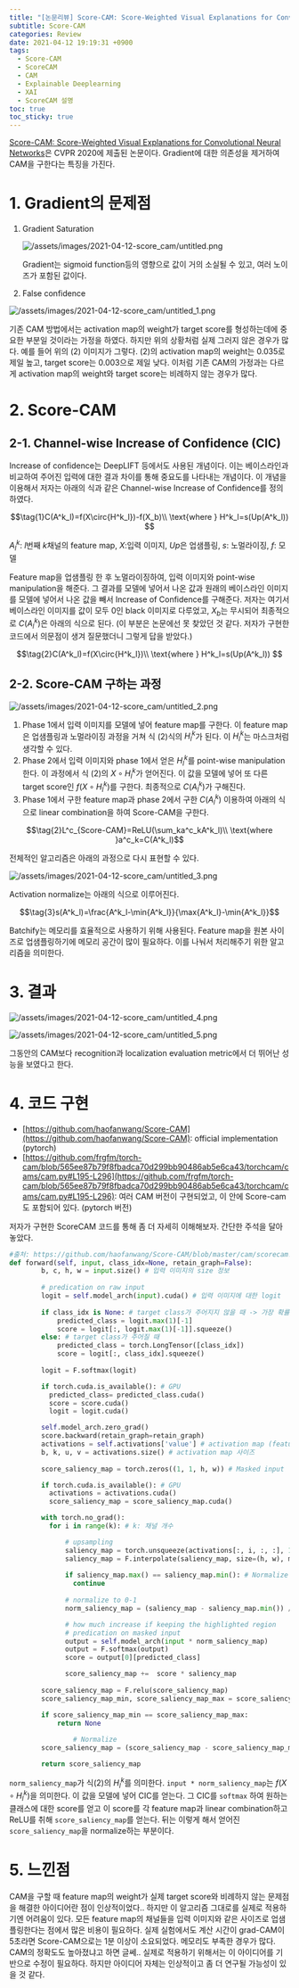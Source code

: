 ```yaml
---
title: "[논문리뷰] Score-CAM: Score-Weighted Visual Explanations for Convolutional Neural Networks"
subtitle: Score-CAM
categories: Review
date: 2021-04-12 19:19:31 +0900
tags:
  - Score-CAM
  - ScoreCAM
  - CAM
  - Explainable Deeplearning
  - XAI 
  - ScoreCAM 설명
toc: true
toc_sticky: true
---
```


[Score-CAM: Score-Weighted Visual Explanations for Convolutional Neural Networks](https://www.researchgate.net/publication/343270559_Score-CAM_Score-Weighted_Visual_Explanations_for_Convolutional_Neural_Networks)은 CVPR 2020에 제출된 논문이다. Gradient에 대한 의존성을 제거하여 CAM을 구한다는 특징을 가진다. 

# 1. Gradient의 문제점

1. Gradient Saturation

    ![/assets/images/2021-04-12-score_cam/untitled.png](/assets/images/2021-04-12-score_cam/untitled.png)

    Gradient는 sigmoid function등의 영향으로 값이 거의 소실될 수 있고, 여러 노이즈가 포함된 값이다. 

2. False confidence

![/assets/images/2021-04-12-score_cam/untitled_1.png](/assets/images/2021-04-12-score_cam/untitled_1.png)

기존 CAM 방법에서는 activation map의 weight가 target score를 형성하는데에 중요한 부분일 것이라는 가정을 하였다. 하지만 위의 상황처럼 실제 그러지 않은 경우가 많다. 예를 들어 위의 (2) 이미지가 그렇다. (2)의 activation map의 weight는 0.035로 제일 높고, target score는 0.003으로 제일 낮다. 이처럼 기존 CAM의 가정과는 다르게 activation map의 weight와 target score는 비례하지 않는 경우가 많다. 

# 2. Score-CAM

## 2-1. Channel-wise Increase of Confidence (CIC)

Increase of confidence는 DeepLIFT 등에서도 사용된 개념이다. 이는 베이스라인과 비교하여 주어진 입력에 대한 결과 차이를 통해 중요도를 나타내는 개념이다. 이 개념을 이용해서 저자는 아래의 식과 같은 Channel-wise Increase of Confidence를 정의하였다.   

$$\tag{1}C(A^k_l)=f(X\circ{H^k_l})-f(X_b)\\
\text{where } H^k_l=s(Up(A^k_l))
$$

$A^k_l$: $l$번째 $k$채널의 feature map, $X$:입력 이미지, $Up$은 업샘플링, $s$: 노멀라이징, $f$: 모델

Feature map을 업샘플링 한 후 노멀라이징하여, 입력 이미지와 point-wise manipulation을 해준다. 그 결과를 모델에 넣어서 나온 값과 원래의 베이스라인 이미지를 모델에 넣어서 나온 값을 빼서 Increase of Confidence를 구해준다. 저자는 여기서 베이스라인 이미지를 값이 모두 0인 black 이미지로 다루었고, $X_b$는 무시되어 최종적으로 $C(A^k_l)$은 아래의 식으로 된다. (이 부분은 논문에선 못 찾았던 것 같다. 저자가 구현한 코드에서 의문점이 생겨 질문했더니 그렇게 답을 받았다.)

$$\tag{2}C(A^k_l)=f(X\circ{H^k_l})\\
\text{where } H^k_l=s(Up(A^k_l))
$$

## 2-2. Score-CAM 구하는 과정

![/assets/images/2021-04-12-score_cam/untitled_2.png](/assets/images/2021-04-12-score_cam/untitled_2.png)

1. Phase 1에서 입력 이미지를 모델에 넣어 feature map를 구한다. 이 feature map은 업샘플링과 노멀라이징 과정을 거쳐 식 (2)식의 ${H^k_l}$가 된다.  이 ${H^k_l}$는 마스크처럼 생각할 수 있다. 
2. Phase 2에서 입력 이미지와 phase 1에서 얻은 ${H^k_l}$를 point-wise manipulation한다. 이 과정에서 식 (2)의 $X\circ{H^k_l}$가 얻어진다. 이 값을 모델에 넣어 또 다른 target score인 $f(X\circ{H^k_l})$를 구한다.  최종적으로 $C(A^k_l)$가 구해진다.
3. Phase 1에서 구한 feature map과 phase 2에서 구한 $C(A^k_l)$ 이용하여 아래의 식으로 linear combination을 하여 Score-CAM을 구한다.

$$\tag{2}L^c_{Score-CAM}=ReLU(\sum_ka^c_kA^k_l)\\
\text{where }a^c_k=C(A^k_l)$$

전체적인 알고리즘은 아래의 과정으로 다시 표현할 수 있다.

![/assets/images/2021-04-12-score_cam/untitled_3.png](/assets/images/2021-04-12-score_cam/untitled_3.png)

Activation normalize는 아래의 식으로 이루어진다.

$$\tag{3}s(A^k_l)=\frac{A^k_l-\min{A^k_l}}{\max{A^k_l}-\min{A^k_l}}$$

Batchify는 메모리를 효율적으로 사용하기 위해 사용된다. Feature map을 원본 사이즈로 업샘플링하기에 메모리 공간이 많이 필요하다. 이를 나눠서 처리해주기 위한 알고리즘을 의미한다. 

# 3. 결과

![/assets/images/2021-04-12-score_cam/untitled_4.png](/assets/images/2021-04-12-score_cam/untitled_4.png)

![/assets/images/2021-04-12-score_cam/untitled_5.png](/assets/images/2021-04-12-score_cam/untitled_5.png)

그동안의 CAM보다 recognition과 localization evaluation metric에서 더 뛰어난 성능을 보였다고 한다. 

# 4. 코드 구현

- [https://github.com/haofanwang/Score-CAM](https://github.com/haofanwang/Score-CAM): official implementation (pytorch)
- [https://github.com/frgfm/torch-cam/blob/565ee87b79f8fbadca70d299bb90486ab5e6ca43/torchcam/cams/cam.py#L195-L296](https://github.com/frgfm/torch-cam/blob/565ee87b79f8fbadca70d299bb90486ab5e6ca43/torchcam/cams/cam.py#L195-L296): 여러 CAM 버전이 구현되었고, 이 안에 Score-cam도 포함되어 있다. (pytorch 버전)

저자가 구현한 ScoreCAM 코드를 통해 좀 더 자세히 이해해보자. 간단한 주석을 달아 놓았다. 

```python
#출처: https://github.com/haofanwang/Score-CAM/blob/master/cam/scorecam.py
def forward(self, input, class_idx=None, retain_graph=False):
        b, c, h, w = input.size() # 입력 이미지의 size 정보
        
        # predication on raw input
        logit = self.model_arch(input).cuda() # 입력 이미지에 대한 logit
        
        if class_idx is None: # target class가 주어지지 않을 때 -> 가장 확률 높은 클래스
            predicted_class = logit.max(1)[-1]
            score = logit[:, logit.max(1)[-1]].squeeze()
        else: # target class가 주어질 때 
            predicted_class = torch.LongTensor([class_idx])
            score = logit[:, class_idx].squeeze()
        
        logit = F.softmax(logit) 

        if torch.cuda.is_available(): # GPU
          predicted_class= predicted_class.cuda()
          score = score.cuda()
          logit = logit.cuda()

        self.model_arch.zero_grad()
        score.backward(retain_graph=retain_graph)
        activations = self.activations['value'] # activation map (feature map)을 가져옴
        b, k, u, v = activations.size() # activation map 사이즈 
        
        score_saliency_map = torch.zeros((1, 1, h, w)) # Masked input 

        if torch.cuda.is_available(): # GPU
          activations = activations.cuda()
          score_saliency_map = score_saliency_map.cuda()

        with torch.no_grad():
          for i in range(k): # k: 채널 개수

              # upsampling
              saliency_map = torch.unsqueeze(activations[:, i, :, :], 1)
              saliency_map = F.interpolate(saliency_map, size=(h, w), mode='bilinear', align_corners=False)
              
              if saliency_map.max() == saliency_map.min(): # Normalize 생략 조건
                continue
              
              # normalize to 0-1
              norm_saliency_map = (saliency_map - saliency_map.min()) / (saliency_map.max() - saliency_map.min())

              # how much increase if keeping the highlighted region
              # predication on masked input
              output = self.model_arch(input * norm_saliency_map)
              output = F.softmax(output)
              score = output[0][predicted_class]

              score_saliency_map +=  score * saliency_map
                
        score_saliency_map = F.relu(score_saliency_map)
        score_saliency_map_min, score_saliency_map_max = score_saliency_map.min(), score_saliency_map.max()

        if score_saliency_map_min == score_saliency_map_max:
            return None
				
				# Normalize
        score_saliency_map = (score_saliency_map - score_saliency_map_min).div(score_saliency_map_max - score_saliency_map_min).data

        return score_saliency_map
```

`norm_saliency_map`가 식(2)의 $H^k_l$를 의미한다. `input * norm_saliency_map`는 $f(X\circ{H^k_l})$을 의미한다. 이 값을 모델에 넣어 CIC를 얻는다. 그 CIC를 `softmax` 하여 원하는 클래스에 대한 score를 얻고 이 score를 각 feature map과 linear combination하고 ReLU를 취해 `score_saliency_map`를 얻는다. 뒤는 이렇게 해서 얻어진 `score_saliency_map`을 normalize하는 부분이다. 

# 5. 느낀점

CAM을 구할 때 feature map의 weight가 실제 target score와 비례하지 않는 문제점을 해결한 아이디어란 점이 인상적이었다.. 하지만 이 알고리즘 그대로를 실제로 적용하기엔 어려움이 있다. 모든 feature map의 채널들을 입력 이미지와 같은 사이즈로 업샘플링한다는 점에서 많은 비용이 필요하다. 실제 실험에서도 계산 시간이 grad-CAM이 5초라면 Score-CAM으로는 1분 이상이 소요되었다. 메모리도 부족한 경우가 많다. CAM의 정확도도 높아졌냐고 하면 글쎄.. 실제로 적용하기 위해서는 이 아이디어를 기반으로 수정이 필요하다. 하지만 아이디어 자체는 인상적이고 좀 더 연구될 가능성이 있을 것 같다.
